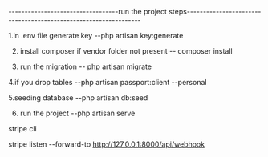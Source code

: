 ----------------------------------run the project steps----------------------------------------------------------------

1.in .env file generate key
--php artisan key:generate

2. install composer if vendor folder not present
   -- composer install

3. run the migration
   -- php artisan migrate

4.if you drop tables
--php artisan passport:client --personal

5.seeding database
--php artisan db:seed

6. run the project
   --php artisan serve

stripe cli

stripe listen --forward-to http://127.0.0.1:8000/api/webhook
